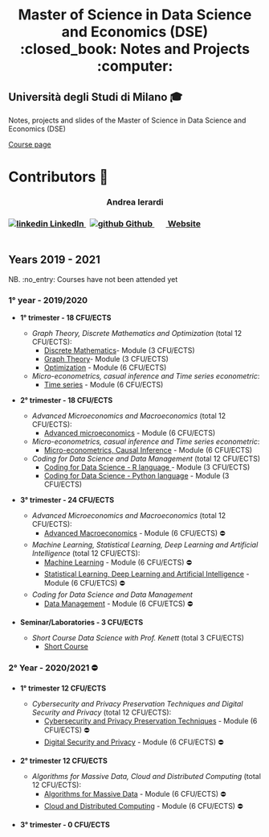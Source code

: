 <h1 align="center"> Master of Science in Data Science and Economics (DSE) <br> :closed_book: Notes and Projects  :computer:</h1>

## Università degli Studi di Milano  :mortar_board:
<p> Notes, projects and slides of the Master of Science in Data Science and Economics (DSE) </p>

[Course page](https://www.unimi.it/en/education/data-science-and-economics-dse)
# Contributors :busts_in_silhouette:


<h3 align="center" font-size="300px"> Andrea Ierardi <h3>
  <a href="https://www.linkedin.com/in/andreaierardi/" rel="nofollow noreferrer">
    <img src="https://i.stack.imgur.com/gVE0j.png" alt="linkedin"> LinkedIn
  </a> &nbsp; 
  <a href="https://github.com/Andreaierardi" rel="nofollow noreferrer">
    <img src="https://i.stack.imgur.com/tskMh.png" alt="github"> Github
  </a> &nbsp; 
 <a href="https://andreaierardi.github.io/" rel="nofollow noreferrer">
    <img src="https://github.com/Andreaierardi/Master-DataScience-Notes/blob/master/img/website.svg" width=15>
   Website
  </a>
<br>
<br> 
  
## Years 2019 - 2021

<p> NB. :no_entry: Courses have not been attended yet </p>

### 1° year - 2019/2020
- __1° trimester - 18 CFU/ECTS__
    - *Graph Theory, Discrete Mathematics and Optimization* (total 12 CFU/ECTS):
       - [Discrete Mathematics](https://github.com/Andreaierardi/Master-DataScience-Notes/tree/master/1year/1trimester/Graph%20Theory%2C%20Discrete%20Mathematics%20and%20Optimization/Discrete%20Mathematics)- Module (3 CFU/ECTS)
       - [Graph Theory](https://github.com/Andreaierardi/Master-DataScience-Notes/tree/master/1year/1trimester/Graph%20Theory%2C%20Discrete%20Mathematics%20and%20Optimization/Graph%20Theory)- Module (3 CFU/ECTS)
       - [Optimization](https://github.com/Andreaierardi/Master-DataScience-Notes/tree/master/1year/1trimester/Graph%20Theory%2C%20Discrete%20Mathematics%20and%20Optimization/Optimization) - Module (6 CFU/ECTS)
    - *Micro-econometrics, casual inference and Time series econometric*:
       - [Time series](https://github.com/Andreaierardi/Master-DataScience-Notes/tree/master/1year/1trimester/Time%20series) - Module (6 CFU/ECTS)
    
- __2° trimester - 18 CFU/ECTS__
    - *Advanced Microeconomics and Macroeconomics* (total 12 CFU/ECTS):
       - [Advanced microeconomics](https://github.com/Andreaierardi/Appunti-Magistrale-DataScience/tree/master/1year/2trimester/Advanced%20Microeconomics/Notes) - Module (6 CFU/ECTS)
    - *Micro-econometrics, casual inference and Time series econometric*:
        - [Micro-econometrics, Causal Inference](https://github.com/Andreaierardi/Master-DataScience-Notes/tree/master/1year/2trimester/Micro-econometrics%2C%20Causal%20Inference) - Module (6 CFU/ECTS)
    - *Coding for Data Science and Data Management* (total 12 CFU/ECTS)
       - [Coding for Data Science - R language ](https://github.com/Andreaierardi/MilanPollution) - Module (3 CFU/ECTS) 
       - [Coding for Data Science - Python language](https://github.com/Andreaierardi/Master-DataScience-Notes/tree/master/1year/2trimester/Coding%20for%20Data%20Science%20-%20Python%20language/Python) - Module (3 CFU/ECTS) 
- __3° trimester - 24 CFU/ECTS__
  - *Advanced Microeconomics and Macroeconomics* (total 12 CFU/ECTS):  
       - [Advanced Macroeconomics](https://github.com/Andreaierardi/Master-DataScience-Notes/blob/master/NOTFOUND.md) - Module (6 CFU/ECTS) :no_entry:
  - *Machine Learning, Statistical Learning, Deep Learning and Artificial Intelligence* (total 12 CFU/ECTS):
       - [Machine Learning]() - Module (6 CFU/ECTS) :no_entry:
       - [Statistical Learning, Deep Learning and Artificial Intelligence](https://github.com/Andreaierardi/Master-DataScience-Notes/blob/master/NOTFOUND.md) - Module (6 CFU/ETCS) :no_entry:
  -  *Coding for Data Science and Data Management*
       - [Data Management](https://github.com/Andreaierardi/Master-DataScience-Notes/blob/master/NOTFOUND.md) - Module (6 CFU/ETCS) :no_entry:

- __Seminar/Laboratories - 3 CFU/ECTS__ 
  - *Short Course Data Science with Prof. Kenett* (total 3 CFU/ECTS)
    - [Short Course](https://github.com/Andreaierardi/Master-DataScience-Notes/tree/master/Seminars/Short%20Course%20Data%20Science%20Prof.%20Kenett) 
              <br>

### 2° Year - 2020/2021  :no_entry:
- __1° trimester 12 CFU/ECTS__
    - *Cybersecurity and Privacy Preservation Techniques and Digital Security and Privacy* (total 12 CFU/ECTS):
       - [Cybersecurity and Privacy Preservation Techniques](https://github.com/Andreaierardi/Master-DataScience-Notes/blob/master/NOTFOUND.md) - Module (6 CFU/ECTS) :no_entry:
       - [Digital Security and Privacy](https://github.com/Andreaierardi/Master-DataScience-Notes/blob/master/NOTFOUND.md) - Module (6 CFU/ECTS) :no_entry:

- __2° trimester 12 CFU/ECTS__
     - *Algorithms for Massive Data, Cloud and Distributed Computing* (total 12 CFU/ECTS):
       - [Algorithms for Massive Data](https://github.com/Andreaierardi/Master-DataScience-Notes/blob/master/NOTFOUND.md) - Module (6 CFU/ECTS) :no_entry:
       - [Cloud and Distributed Computing](https://github.com/Andreaierardi/Master-DataScience-Notes/blob/master/NOTFOUND.md) - Module (6 CFU/ECTS) :no_entry:

- __3° trimester - 0 CFU/ECTS__

   <br>
 
